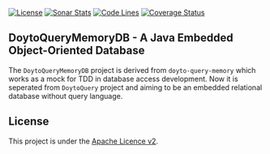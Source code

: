 [![License](https://img.shields.io/:license-apache-brightgreen.svg)](https://www.apache.org/licenses/LICENSE-2.0.html)
[![Sonar Stats](https://sonarcloud.io/api/project_badges/measure?project=win.doyto%3Adoyto-query-memorydb-repo&metric=alert_status)](https://sonarcloud.io/dashboard?id=win.doyto%3Adoyto-query-memorydb-repo)
[![Code Lines](https://sonarcloud.io/api/project_badges/measure?project=win.doyto%3Adoyto-query-memorydb-repo&metric=ncloc)](https://sonarcloud.io/component_measures?id=win.doyto%3Adoyto-query-memorydb-repo&metric=ncloc)
[![Coverage Status](https://sonarcloud.io/api/project_badges/measure?project=win.doyto%3Adoyto-query-memorydb-repo&metric=coverage)](https://sonarcloud.io/component_measures?id=win.doyto%3Adoyto-query-memorydb-repo&metric=coverage)

DoytoQueryMemoryDB - A Java Embedded Object-Oriented Database
------

The `DoytoQueryMemoryDB` project is derived from `doyto-query-memory` which works as a mock for TDD in database access development.
Now it is seperated from `DoytoQuery` project and aiming to be an embedded relational database without query language.

License
-------
This project is under the [Apache Licence v2](https://www.apache.org/licenses/LICENSE-2.0).
